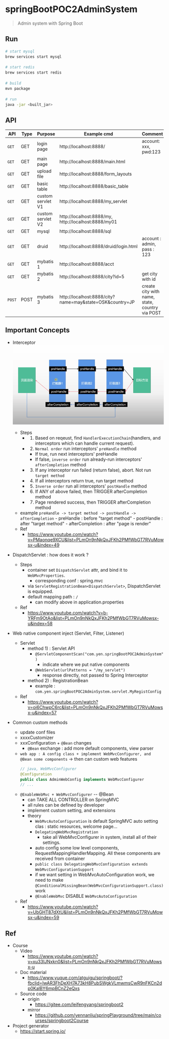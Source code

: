 # springBootPOC2AdminSystem
> Admin system with Spring Boot

## Run
```bash
# start mysql
brew services start mysql

# start redis
brew services start redis

# build
mvn package

# run
java -jar <built_jar>
```

## API

| API | Type | Purpose | Example cmd | Comment|
| ----- | -------- | ---- | ----- | ---- |
| `GET` | GET | login page | http://localhost:8888/ |account: xxx, pwd:123|
| `GET` | GET | main page | http://localhost:8888/main.html ||
| `GET` | GET | upload file | http://localhost:8888/form_layouts ||
| `GET` | GET | basic table | http://localhost:8888/basic_table ||
| `GET` | GET | custom servlet V1 | http://localhost:8888/my_servlet ||
| `GET` | GET | custom servlet V2 | http://localhost:8888/my, http://localhost:8888/my01 ||
| `GET` | GET | mysql | http://localhost:8888/sql ||
| `GET` | GET | druid  | http://localhost:8888/druid/login.html |account : admin, pass : 123|
| `GET` | GET | mybatis 1 | http://localhost:8888/acct ||
| `GET` | GET | mybatis 2 | http://localhost:8888/city?id=5 | get city with id
| `POST` | POST | mybatis 3 | http://localhost:8888/city?name=may&state=OSK&country=JP|create city with name, state, country via POST

## Important Concepts

- Interceptor
    <img src ="https://github.com/yennanliu/SpringPlayground/blob/main/springBootPOC2AdminSystem/doc/pic/interceptor1.png">
    - Steps
        - 1. Based on reqeust, find `HandlerExecutionChain`(handlers, and interceptors which can handle current request).
        - 2. `Normal order` run interceptors' `preHandle` method
            - If true, run next interceptors' preHandle
            - If false, `inverse order` run already-run interceptors' `afterCompletion` method
        - 3. If any interceptor run failed (return false), abort. Not run `target method`
        - 4. If all interceptors return true, run target method
        - 5. `Inverse order` run all interceptors' `postHandle` method
        - 6. If ANY of above failed, then TRIGGER afterCompletion method
        - 7. Page rendered success, then TRIGGER afterCompletion method
    - example
        `preHandle -> target method -> postHandle -> afterCompletion`
            - preHandle : before "target method"
            - postHandle : after "target method"
            - afterCompletion : after "page is render"
    - Ref
        - https://www.youtube.com/watch?v=PMaonqe9XCU&list=PLmOn9nNkQxJFKh2PMfWbGT7RVuMowsx-u&index=49
- DispatchServlet : how does it work ?
    - Steps
        - container set `DispatchServlet` attr, and bind it to `WebMvcProperties`.
            - corresponding conf : spring.mvc
        - via `ServletRegistrationBean<DispatchServlet>`, DispatchServlet is equipped.
        - default mapping path : `/`
            - can modify above in application.properties
    - Ref
        - https://www.youtube.com/watch?v=b-YRFm9OtAo&list=PLmOn9nNkQxJFKh2PMfWbGT7RVuMowsx-u&index=58
- Web native component inject (Servlet, Filter, Listener)
    - Servlet
        - method 1) : Servlet API
            - `@ServletComponentScan("com.yen.springBootPOC2AdminSystem")`
                - indicate where we put native components
            - `@WebServlet(urlPatterns = "/my_servlet")`
                - response directly, not passed to Spring Interceptor
        - method 2) : RegistrationBean
            - example : `com.yen.springBootPOC2AdminSystem.servlet.MyRegistConfig`
    - Ref
        - https://www.youtube.com/watch?v=oi6ChwpC6rc&list=PLmOn9nNkQxJFKh2PMfWbGT7RVuMowsx-u&index=57

- Common custom methods
    - update conf files
    - xxxxCustomizer
    - xxxConfiguration + `@Bean` changes
        - `@Bean` exchange : add more default components, view parser
    -  `web app : A config class + implement WebMvcConfigurer, and @Bean some components` -> then can custom web features
        ```java
        // java, WebMvcConfigurer
        @Configuration
        public class AdminWebConfig implements WebMvcConfigurer 
        // ...
        ```
    - `@EnableWebMvc + WebMvcConfigurer` -- @Bean
        - can TAKE ALL CONTROLLER on SpringMVC
        - all rules can be defined by developer
        - implement custom setting, and extensions
        - theory
            - `WebMvcAutoConfiguration` is default SpringMVC auto setting clas : static resources, welcome page...
            - `DelegatingWebMvcRegistration`
                - take all WebMvcConfigurer in system, install all of their settings.
            - auto config some low level components, RequestMappingHandlerMapping. All these components are received from container
            - `public class DelegatingWebMvcConfiguration extends WebMvcConfigurationSupport`
            - if we want setting in WebMvcAutoConfiguration work, we need to make `@ConditionalMissingBean(WebMvcConfigurationSupport.class)` work
            - `@EnableWebMvc` DISABLE `WebMvcAutoConfiguration`
    - Ref
        - https://www.youtube.com/watch?v=UbGHT87dXtU&list=PLmOn9nNkQxJFKh2PMfWbGT7RVuMowsx-u&index=59

## Ref

- Course
    - Video
        - https://www.youtube.com/watch?v=xu33IJNxkn0&list=PLmOn9nNkQxJFKh2PMfWbGT7RVuMowsx-u
    - Doc material
        - https://www.yuque.com/atguigu/springboot/?fbclid=IwAR3FhDeXH7A73kH8PubSWgkVLmwmsCwR9nFKCn2dp0KalBY6mpBCnZ2eQxs
    - Source code
        - origin
            - https://gitee.com/leifengyang/springboot2
        - mirror
            - https://github.com/yennanliu/springPlayground/tree/main/courses/springboot2Course
- Project generator
    - https://start.spring.io/